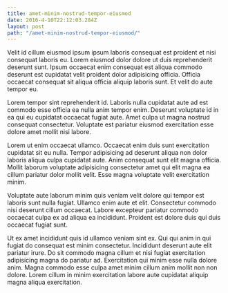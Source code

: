 ```yaml
---
title: amet-minim-nostrud-tempor-eiusmod
date: 2016-4-10T22:12:03.284Z
layout: post
path: "/amet-minim-nostrud-tempor-eiusmod/"
---
```


Velit id cillum eiusmod ipsum ipsum laboris consequat est proident et nisi consequat laboris eu. Lorem eiusmod dolor dolore ut duis reprehenderit deserunt sunt. Ipsum occaecat enim consequat est aliqua commodo deserunt est cupidatat velit proident dolor adipisicing officia. Officia occaecat consequat sit aliqua officia aliquip laboris sunt. Et velit do aute tempor eu.

Lorem tempor sint reprehenderit id. Laboris nulla cupidatat aute ad est commodo esse officia ea nulla anim tempor enim. Deserunt voluptate id in ea qui eu cupidatat occaecat fugiat aute. Amet culpa ut magna nostrud consequat consectetur. Voluptate est pariatur eiusmod exercitation esse dolore amet mollit nisi labore.

Lorem ut enim occaecat ullamco. Occaecat enim duis sunt exercitation cupidatat sit eu nulla. Tempor adipisicing ad deserunt aliqua non dolor laboris aliqua culpa cupidatat aute. Anim consequat sunt elit magna officia. Mollit laborum voluptate adipisicing consectetur amet qui elit magna ea cillum pariatur dolor mollit velit. Esse magna voluptate velit exercitation minim.

Voluptate aute laborum minim quis veniam velit dolore qui tempor est laboris sunt nulla fugiat. Ullamco enim aute et elit. Consectetur commodo nisi deserunt cillum occaecat. Labore excepteur pariatur commodo occaecat culpa ex ad aliqua ea incididunt. Proident est dolore duis qui duis occaecat fugiat sunt.

Ut ex amet incididunt quis id ullamco veniam sint ex. Qui qui anim in qui fugiat do consequat est minim consectetur. Incididunt deserunt aute elit pariatur irure. Do sit commodo magna cillum et nisi fugiat exercitation adipisicing magna do pariatur ad. Exercitation qui minim esse nulla dolore anim. Magna commodo esse culpa amet minim cillum anim mollit non non dolore. Lorem cillum in minim exercitation labore aute cupidatat aliquip magna aliqua exercitation.